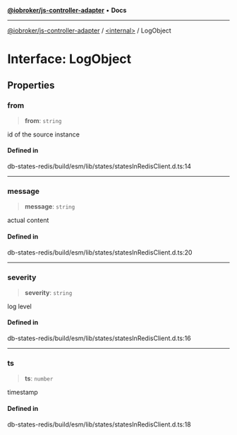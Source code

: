 [**@iobroker/js-controller-adapter**](../../README.md) • **Docs**

***

[@iobroker/js-controller-adapter](../../globals.md) / [\<internal\>](../README.md) / LogObject

# Interface: LogObject

## Properties

### from

> **from**: `string`

id of the source instance

#### Defined in

db-states-redis/build/esm/lib/states/statesInRedisClient.d.ts:14

***

### message

> **message**: `string`

actual content

#### Defined in

db-states-redis/build/esm/lib/states/statesInRedisClient.d.ts:20

***

### severity

> **severity**: `string`

log level

#### Defined in

db-states-redis/build/esm/lib/states/statesInRedisClient.d.ts:16

***

### ts

> **ts**: `number`

timestamp

#### Defined in

db-states-redis/build/esm/lib/states/statesInRedisClient.d.ts:18
